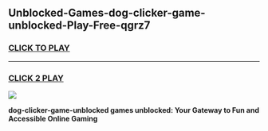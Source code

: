 
## Unblocked-Games-dog-clicker-game-unblocked-Play-Free-qgrz7
<h3>
<a href="https://premium76.site?title=dog-clicker-game-unblocked&ref=18A1">CLICK TO PLAY</a></h3>
<hr>

<h3>
<a href="https://premium76.site?title=dog-clicker-game-unblocked&ref=18A1">CLICK 2 PLAY</a>
  
</h3>

<a href="https://premium76.site?title=dog-clicker-game-unblocked&ref=18A1"><img src="https://clearcache.store/games.png"></a>


**dog-clicker-game-unblocked games unblocked: Your Gateway to Fun and Accessible Online Gaming**
